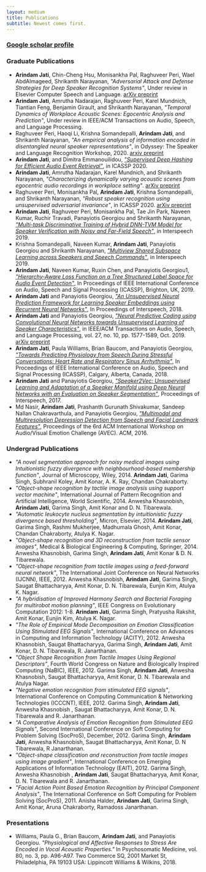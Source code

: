 ```yaml
---
layout: medium
title: Publications
subtitle: Newest comes first.
---
```


### [Google scholar profile](https://scholar.google.com/citations?hl=en&user=Gzal1y8AAAAJ)

### Graduate Publications
* **Arindam Jati**, Chin-Cheng Hsu, Monisankha Pal, Raghuveer Peri, Wael AbdAlmageed, Shrikanth Narayanan, _"Adversarial Attack and Defense Strategies for Deep Speaker Recognition Systems"_, Under review in Elsevier Computer Speech and Language. [arXiv preprint](https://arxiv.org/pdf/2008.07685.pdf)
* **Arindam Jati**, Amrutha Nadarajan, Raghuveer Peri, Karel Mundnich, Tiantian Feng, Benjamin Girault, and Shrikanth Narayanan, _"Temporal Dynamics of Workplace Acoustic Scenes: Egocentric Analysis and Prediction"_, Under review in IEEE/ACM Transactions on Audio, Speech, and Language Processing.
* Raghuveer Peri, Haoqi Li, Krishna Somandepalli, **Arindam Jati**, and Shrikanth Narayanan, _"An empirical analysis of information encoded in disentangled neural speaker representations"_, in Odyssey: The Speaker and Language Recognition Workshop, 2020. [arxiv preprint](https://arxiv.org/pdf/2002.03520.pdf)
* **Arindam Jati**, and Dimitra Emmanouilidou, [_"Supervised Deep Hashing for Efficient Audio Event Retrieval"_](https://www.microsoft.com/en-us/research/uploads/prod/2020/06/ICASSP2020_Efficient_Audio_Retrieval.pdf), in ICASSP 2020.
*	**Arindam Jati**, Amrutha Nadarajan, Karel Mundnich, and Shrikanth Narayanan, _"Characterizing dynamically varying acoustic scenes from egocentric audio recordings in workplace setting"_. [arXiv preprint](https://arxiv.org/pdf/1911.03843.pdf)
* Raghuveer Peri, Monisankha Pal, **Arindam Jati**, Krishna Somandepalli, and Shrikanth Narayanan, _"Robust speaker recognition using unsupervised adversarial invariance"_, in ICASSP 2020. [arXiv preprint](https://arxiv.org/pdf/1911.00940.pdf)
* **Arindam Jati**, Raghuveer Peri, Monisankha Pal, Tae Jin Park, Naveen Kumar, Ruchir Travadi, Panayiotis Georgiou and Shrikanth Narayanan, [_"Multi-task Discriminative Training of Hybrid DNN-TVM Model for Speaker Verification with Noisy and Far-Field Speech"_](https://www.isca-speech.org/archive/Interspeech_2019/pdfs/3010.pdf), in Interspeech 2019.
* Krishna Somandepalli, Naveen Kumar, **Arindam Jati**, Panayiotis Georgiou and Shrikanth Narayanan, [_"Multiview Shared Subspace Learning across Speakers and Speech Commands"_](https://www.isca-speech.org/archive/Interspeech_2019/pdfs/3130.pdf), in Interspeech 2019.
* **Arindam Jati**, Naveen Kumar, Ruxin Chen, and Panayiotis Georgiou1, [_"Hierarchy-Aware Loss Function on a Tree Structured Label Space for Audio Event Detection"_](https://ieeexplore.ieee.org/abstract/document/8682341), In Proceedings of IEEE International Conference on Audio, Speech and Signal Processing (ICASSP), Brighton, UK, 2019.
* **Arindam Jati** and Panayiotis Georgiou, [_"An Unsupervised Neural Prediction Framework for Learning Speaker Embeddings using Recurrent Neural Networks"_](https://www.isca-speech.org/archive/Interspeech_2018/pdfs/1363.pdf), In Proceedings of Interspeech, 2018.
* **Arindam Jati** and Panayiotis Georgiou, [_"Neural Predictive Coding using Convolutional Neural Networks towards Unsupervised Learning of Speaker Characteristics"_](https://ieeexplore.ieee.org/document/8733892), in IEEE/ACM Transactions on Audio, Speech, and Language Processing, vol. 27, no. 10, pp. 1577-1589, Oct. 2019. [arXiv preprint](https://arxiv.org/abs/1802.07860)
* **Arindam Jati**, Paula Williams, Brian Baucom, and Panayiotis Georgiou, [_"Towards Predicting Physiology from Speech During Stressful Conversations: Heart Rate and Respiratory Sinus Arrhythmia"_](https://ieeexplore.ieee.org/document/8461500), In Proceedings of IEEE International Conference on Audio, Speech and Signal Processing (ICASSP), Calgary, Alberta, Canada, 2018.
* **Arindam Jati** and Panayiotis Georgiou, [_"Speaker2Vec: Unsupervised Learning and Adaptation of a Speaker Manifold using Deep Neural Networks with an Evaluation on Speaker Segmentation"_](https://www.isca-speech.org/archive/Interspeech_2017/pdfs/1650.PDF), Proceedings of Interspeech, 2017.
* Md Nasir, **Arindam Jati**, Prashanth Gurunath Shivakumar, Sandeep Nallan Chakravarthula, and Panayiotis Georgiou, [_"Multimodal and Multiresolution Depression Detection from Speech and Facial Landmark Features"_](https://dl.acm.org/citation.cfm?id=2988261), Proceedings of the 6rd ACM International Workshop on Audio/Visual Emotion Challenge (AVEC). ACM, 2016.

### Undergrad Publications
* _"A novel segmentation approach for noisy medical images using Intuitionistic fuzzy divergence  with neighbourhood-based membership function"_, Journal of Microscopy, Wiley, 2014. **Arindam Jati**, Garima Singh, Subhranil Koley, Amit Konar, A. K. Ray, Chandan Chakraborty.
* _"Object-shape recognition by tactile image analysis using support vector machine"_, International Journal of Pattern Recognition and Artificial Intelligence, World Scientific, 2014. Anwesha Khasnobish,  **Arindam Jati**, Garima Singh, Amit Konar and D. N. Tibarewala.
* _"Automatic leukocyte nucleus segmentation by intuitionistic fuzzy divergence based thresholding"_, Micron, Elsevier, 2014. **Arindam Jati**, Garima Singh, Rashmi Mukherjee, Madhumala Ghosh, Amit Konar, Chandan Chakraborty, Atulya K. Nagar.
* _"Object-shape recognition and 3D reconstruction from tactile sensor images"_, Medical & Biological Engineering & Computing, Springer, 2014. Anwesha Khasnobish, Garima Singh, **Arindam Jati**, Amit Konar & D. N. Tibarewala.
* _"Object-shape recognition from tactile images using a feed-forward neural network"_, The International Joint Conference on Neural Networks (IJCNN), IEEE, 2012. Anwesha Khasnobish, **Arindam Jati**, Garima Singh, Saugat Bhattacharyya, Amit Konar, D. N. Tibarewala, Eunjin Kim, Atulya K. Nagar.
* _"A hybridisation of Improved Harmony Search and Bacterial Foraging for multirobot motion planning"_, IEEE Congress on Evolutionary Computation 2012: 1-8. **Arindam Jati**, Garima Singh, Pratyusha Rakshit, Amit Konar, Eunjin Kim, Atulya K. Nagar.
* _"The Role of Empirical Mode Decomposition on Emotion Classification Using Stimulated EEG Signals"_, International Conference on Advances in Computing and Information Technology (ACITY), 2012. Anwesha Khasnobish, Saugat Bhattacharyya, Garima Singh, **Arindam Jati**, Amit Konar, D. N. Tibarewala, R. Janarthanan.
* _"Object Shape Recognition from Tactile Images Using Regional Descriptors"_, Fourth World Congress on Nature and Biologically Inspired Computing (NaBIC), IEEE, 2012. Garima Singh, **Arindam Jati**, Anwesha Khasnobish, Saugat Bhattacharyya, Amit Konar, D. N. Tibarewala and Atulya Nagar.
* _"Negative emotion recognition from stimulated EEG signals"_, International Conference on  Computing Communication & Networking Technologies (ICCCNT), IEEE, 2012. Garima Singh, **Arindam Jati**, Anwesha Khasnobish , Saugat Bhattacharyya, Amit Konar, D. N. Tibarewala and R. Janarthanan.
* _"A Comparative Analysis of Emotion Recognition from Stimulated EEG Signals"_, Second International Conference on Soft Computing for Problem Solving (SocProS), December, 2012. Garima Singh,  **Arindam Jati**,  Anwesha Khasnobish,  Saugat Bhattacharyya,  Amit Konar, D. N Tibarewala, R Janarthanan.
* _"Object-shape classification and reconstruction from tactile images using image gradient"_, International Conference on Emerging Applications of Information Technology (EAIT), 2012. Garima Singh, Anwesha Khasnobish , **Arindam Jati**, Saugat Bhattacharyya, Amit Konar, D. N. Tibarewala and R. Janarthanan.
* _"Facial Action Point Based Emotion Recognition by Principal Component Analysis"_, The International Conference on Soft Computing for Problem Solving (SocProS), 2011. Anisha Halder, **Arindam Jati**, Garima Singh, Amit Konar, Aruna Chakraborty, Ramadoss Janarthanan.

### Presentations
* Williams, Paula G., Brian Baucom, **Arindam Jati**, and Panayiotis Georgiou. _"Physiological and Affective Responses to Stress Are Encoded in Vocal Acoustic Properties."_ In Psychosomatic Medicine, vol. 80, no. 3, pp. A96-A97. Two Commerce SQ, 2001 Market St, Philadelphia, PA 19103 USA: Lippincott Williams & Wilkins, 2018.
